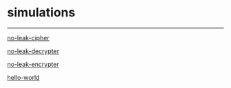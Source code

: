 # simulations

---

[no-leak-cipher](https://copy.sh/brainfuck/?c=Pj4gKysrKysrKysrKysKWzw8LFstPisrPF0-LiBbLV0gPiAtXQo8PCBbLV0$)

[no-leak-decrypter](https://copy.sh/brainfuck/?c=IAosID4gLCA8WyA-ICsgPCAtIF0gPiAuIFstXTwKICBeICAgXiBFbmNyeXB0ZWQgY2hhcmFjdGVyCiAgfCBpbnB1dA$$)

[no-leak-encrypter](https://copy.sh/brainfuck/?c=PiAsIDwgLCBbID4gLSA8IC0gXSA-IC4gWy1dPAogIF4gICBeIGVuY29kaW5nIGxldHRlcgogIHwgbGV0dGVyIHRvIGVuY29kZQ$$)

[hello-world](https://copy.sh/brainfuck/?c=KysrKysrKytbPisrKytbPisrPisrKz4rKys-Kzw8PDwtXT4rPis-LT4-K1s8XTwtXT4-Lj4tLS0uKysrKysrKy4uKysrLj4-LjwtLjwuKysrLi0tLS0tLS4tLS0tLS0tLS4-PisuPisrLg$$)
